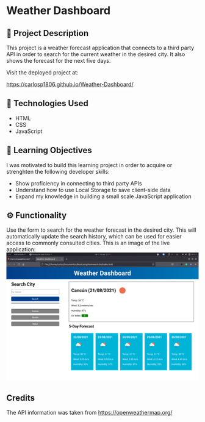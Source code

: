 # Weather Dashboard

## 📃 Project Description

This project is a weather forecast application that connects to a third party API in order to search for the current weather in the desired city. It also shows the forecast for the next five days. 

Visit the deployed project at:

https://carlosp1806.github.io/Weather-Dashboard/


## 🤖 Technologies Used
- HTML
- CSS
- JavaScript


## 🎯 Learning Objectives 

I was motivated to build this learning project in order to acquire or strenghten the following developer skills:
- Show proficiency in connecting to third party APIs
- Understand how to use Local Storage to save client-side data
- Expand my knowledge in building a small scale JavaScript application

## ⚙️ Functionality

Use the form to search for the weather forecast in the desired city. This will automatically update the search history, which can be used for easier access to commonly consulted cities. This is an image of the live application:
![PageSample](Assets/Images/weather.png)

## Credits
The API information was taken from https://openweathermap.org/
